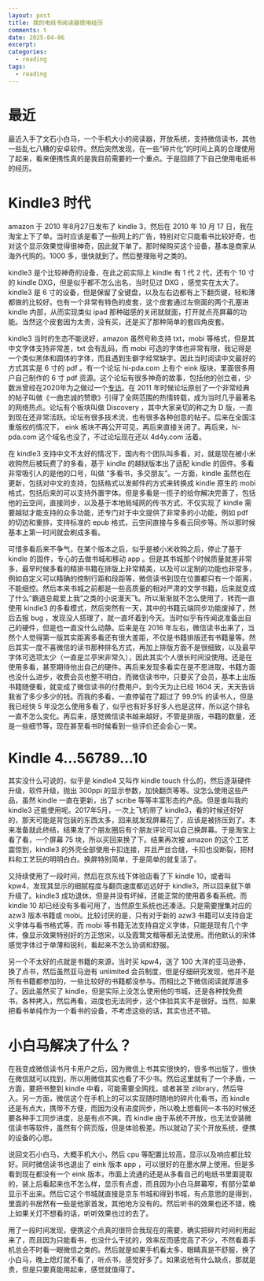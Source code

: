 ```yaml
---
layout: post
title: 我的电纸书阅读器使用经历
comments: t
date: 2025-04-06
excerpt:
categories:
  - reading
tags:
  - reading
---
```



# 最近

最近入手了文石小白马，一个手机大小的阅读器，开放系统，支持微信读书，其他一些乱七八糟的安卓软件。然后突然发现，在一些“碎片化”的时间上真的合理使用了起来，看来便携性真的是我目前需要的一个重点。于是回顾了下自己使用电纸书的经历。


# Kindle3 时代

amazon 于 2010 年8月27日发布了 kindle 3，然后在 2010 年 10 月 17 日，我在淘宝上下了单。当时应该是看了一些网上的广告，特别对它只能看书比较好奇，也对这个显示效果觉得很神奇，因此就下单了。那时候购买这个设备，基本是商家从海外代购的。1000 多，很快就到了。然后整理账号之类的。

kindle3 是个比较神奇的设备，在此之前实际上 kindle 有 1 代 2 代，还有个 10 寸的 kindle DXG，但是似乎都不怎么出名，当时见过 DXG ，感觉实在太大了。kindle3 是 6 寸的设备，但是保留了全键盘，以及左右边都有上下翻页键，轻和薄都做的比较好。也有一个非常有特色的皮套，这个皮套通过左侧面的两个孔塞进 kindle 内部，从而实现类似 ipad 那种磁感的关闭就就面，打开就点亮屏幕的功能。当然这个皮套因为太贵，没有买，还是买了那种简单的套四角皮套。

kindle3 当时的生态不能说好，amazon 虽然号称支持 txt，mobi 等格式，但是其中文字体支持非常差，txt 会有乱码，而 mobi 可选的字体也非常有限，我记得是一个类似黑体和圆体的字体，而且遇到生僻字经常缺字。因此当时阅读中文最好的方式其实是 6 寸的 pdf 。有一个论坛 hi-pda.com 上有个 eink 版块，里面很多用户自己制作的 6 寸 pdf 资源。这个论坛有很多神奇的故事，包括他的创立者，少数派曾经在2020年为之做过一个[专访](https://sspai.com/post/62082)。在 2011 年时候论坛原创了一个非常经典的帖子叫做《一曲忠诚的赞歌》引得了全网范围的热情转载，成为当时几乎最著名的网络热点。论坛有个板块叫做 Discovery ，其中大家亲切的称之为 D 版，一直到现在还非常活跃。论坛有很多技术流，也有很多各种创意的帖子。后来在全国注重版权的情况下， eink 板块不再公开可见，再后来直接关闭了。再后来，hi-pda.com 这个域名也没了，不过论坛现在还以 4d4y.com 活着。

在 kindle3 支持中文不太好的情况下，国内有个团队叫多看，对，就是现在被小米收购然后被玩费了的多看，基于 kindle 的越狱版本出了适配 kindle 的固件。多看非常吸引人的是他的口号，叫做 “多看书，多交朋友”。一方面，kindle 虽然也在更新，包括对中文的支持，包括格式以发邮件的方式来转换成 kindle 原生的 mobi 格式，包括后来的可以支持外置字体。但是多看是一揽子的给你解决完善了，包括他的云空间，直接同步，以及基于本地局域网的传书方式，不仅实现了 kindle 需要越狱才能支持的众多功能，还专门对于中文提供了非常多的小功能，例如 pdf 的切边和重排，支持标准的 epub 格式，云空间直接与多看云同步等。所以那时候基本上第一时间就会刷成多看。

可惜多看后来不争气，在某个版本之后，似乎是被小米收购之后，停止了基于 kindle 的固件，专心的去做书城和移动 app 。但是其书城那个时候质量就差非常多，最早时候多看的精排书籍在排版上非常精美，以及可以定制的功能也非常多，例如自定义可以精确的控制行距和段距等，微信读书到现在位置都只有一个距离，不能细控。然后本来书城之前都是一些高质量的相对严肃的文学书籍，后来就变成了什么“霸道总裁爱上我”之类的小说漫天飞。所以渐渐就不怎么使用了，转而一直使用 kindle3 的多看模式，然后突然有一天，其中的书籍云端同步功能废掉了，然后去报 bug ，发现没人搭理了，就一直坏着到今天。当时似乎有传闻说准备出自己的硬件，但是也一直没什么动静。后来是在 2016 年左右，微信读书出来了，当然个人觉得第一版其实距离多看还有很大差距，不仅是书籍排版还有书籍量等。然后其实一度不喜微信的读书那种排名方式，再加上排版方面不是很细致，以及最早字体可选项太少（一直是兰亭宋非常久），因此其实个人很长时间没使用。还是在使用多看，甚至期待他出自己的硬件。再后来发现多看实在是不思进取，书籍方面也没什么进步，收费会员也整不明白，而微信读书中，只要买了会员，基本上出版书籍随便看，就变成了微信读书的付费用户。到今天为止已经 1604 天，天天告诉我省了多少多少的钱。而我的多看，一直停留在了超过了 99.9% 的读书人，但是我已经快 5 年没怎么使用多看了，似乎也有好多好多人也是这样，所以这个排名一直不怎么变化。再后来，感觉微信读书越来越好，不管是排版，书籍的数量，还是一些细节等，现在甚至看书时候看到一些评价还会会心一笑。


# Kindle 4&#x2026;56789&#x2026;10

其实没什么可说的，似乎是 kindle4 又叫作 kindle touch 什么的，然后逐渐硬件升级，软件升级，抛出 300ppi 的显示参数，加快翻页等等。没怎么使用这些产品，虽然 kindle 一直在更新，出了 scribe 等等丰富形态的产品。但是谁叫我的 kindle3 还能使用呢。2017年5月，一次上飞机带了 kindle3，看的时候还好好的，那天可能是背包装的东西太多，回来就发现屏幕花了，应该是被挤压到了。本来准备就此终结，结果发了个朋友圈后有个朋友评论可以自己换屏幕。于是淘宝上看了看，一个屏幕 75 块，所以买回来换了下。结果再次被 amazon 的这个工艺震惊到，kindle3 的外壳全部使用卡扣连接，并且严丝合缝，卡扣也没断裂，把材料和工艺玩的明明白白。换屏特别简单，于是简单的就复活了。

又持续使用了一段时间，然后在京东线下体验店看了下 kindle 10，或者叫 kpw4，发现其显示的细腻程度与翻页速度都远远好于 kindle3，所以回来就下单升级了。kindle3 成功退休，但是并没有坏掉，还能正常的使用着多看系统。而 kindle 10 却已经没有多看可用了，当然原生系统也还凑活。只是需要搜集对应的 azw3 版本书籍或 mobi。比较讨厌的是，只有对于新的 azw3 书籍可以支持自定义字体与看书格式等，而 mobi 等书籍无法支持自定义字体，只能是现有几个字体，像显示效果特别好的方正悠宋，以及霞鹜文楷等都无法使用。而他默认的宋体感觉字体过于单薄和锐利，看起来不怎么协调和舒服。

另一个不太好的点就是书籍的来源，当时买 kpw4，送了 100 大洋的亚马逊券，换了点书，然后虽然亚马逊有 unlimited 会员制度，但是仔细研究发现，他并不是所有书籍都参加的，一些比较好的书籍都没参与。而相比之下微信阅读就厚道多了。因此虽然买了 kindle，但是实际上没怎么使用他的书城，还是各种找免费书，各种拷入，然后再看，进度也无法同步，这个体验其实不是很好。当然，如果把看书单纯作为一个看书的设备，不考虑这些的话，其实也还不错。


# 小白马解决了什么？

在我变成微信读书月卡用户之后，因为微信上书其实很快的，很多书出版了，很快在微信就可以找到，所以用微信其实也看了不少书。然后这里就有了一个矛盾，一方面，要把书整到 kindle 中看，可能需要全网找，或者甚至 zlibrary，然后导入。另一方面，微信这个在手机上的可以实现随时随地的碎片化看书，而 kindle 还是有点大，携带不方便，而因为没有进度同步，所以晚上想看同一本书的时候还要各种手工同步进度，总是有点不爽。而 kindle 由于系统不开放，也无法安装微信读书等软件，虽然有个网页版，但是体验极差。所以就动了买个开放系统，便携的设备的心思。

说回文石小白马，大概手机大小，然后 cpu 等配置比较高，显示以及响应都比较好。同时微信读书也退出了 eink 版本 app ，可以很好的在墨水屏上使用。但是多看到现在都没有一个 eink 版本，市面上流通的还是从多看自己的电纸书里面提取的，装上后看起来也不怎么样，显示有点虚，而且因为小白马屏幕窄，有部分菜单显示不出来。然后它这个书城就直接是京东书城和得到书城，有点意思的是得到，里面的书居然有一些是他家首发，其他地方没有的。然后听书的效果也还不错，晚上如果关灯不想看的话，听听效果也过的去了。

用了一段时间发现，便携这个点真的很符合我现在的需要，确实把碎片时间利用起来了，而且因为只能看书，也没什么干扰的，效率反而感觉高了不少，不然看着手机总会不时看一眼微信之类的。然后就是如果手机看太多，眼睛真是不舒服，换了小白马，晚上熄灯就不看了，听点书，感觉好多了。如果说他有什么缺点，那就是贵，但是只要真能用起来，感觉就值得了。

